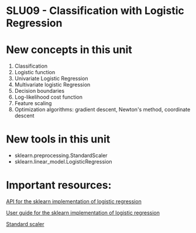 # SLU09 - Classification with Logistic Regression


# New concepts in this unit

1. Classification
2. Logistic function
3. Univariate Logistic Regression
4. Multivariate logistic Regression
5. Decision boundaries
6. Log-likelihood cost function
7. Feature scaling
8. Optimization algorithms: gradient descent, Newton's method, coordinate descent

# New tools in this unit

- sklearn.preprocessing.StandardScaler
- sklearn.linear_model.LogisticRegression

# Important resources:

[API for the sklearn implementation of logistic regression](https://scikit-learn.org/stable/modules/generated/sklearn.linear_model.LogisticRegression.html)

[User guide for the sklearn implementation of logistic regression](https://scikit-learn.org/stable/modules/linear_model.html#logistic-regression)

[Standard scaler](http://scikit-learn.org/stable/modules/generated/sklearn.preprocessing.StandardScaler.html)

